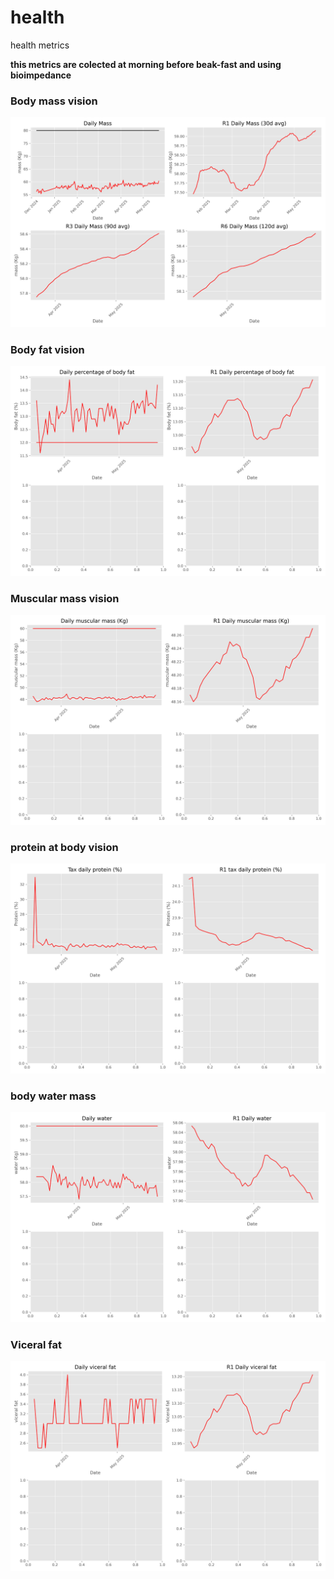 # health
health metrics

**this metrics are colected at morning before beak-fast and using bioimpedance**

### Body mass vision
![daily mass](image/massa_diaria.png)

### Body fat vision
![body fat](image/body_fat.png)

### Muscular mass vision
![muscular mass](image/daily_muscular.png)

### protein at body vision
![daily protein](image/daily_protein.png)

### body water mass
![water mass](image/daily_water.png)

### Viceral fat
![viceral mass](image/viceral_fat.png)


